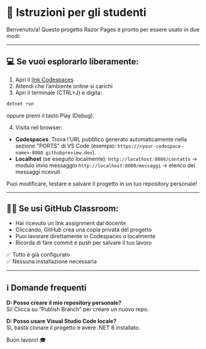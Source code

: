 ﻿# 🧠 Istruzioni per gli studenti

Benvenuto/a! Questo progetto Razor Pages è pronto per essere usato in due modi:

---

## 💻 Se vuoi esplorarlo liberamente:

1. Apri il [link Codespaces](https://github.com/codespaces/new?template_repository=sonia-guerci/modulo_contatti)
2. Attendi che l’ambiente online si carichi
3. Apri il terminale (CTRL+J) e digita:

``` bash
dotnet run
```
 oppure premi il tasto Play (Debug).
 
 4. Visita nel browser:
- **Codespaces**: Trova l'URL pubblico generato automaticamente nella sezione "PORTS" di VS Code (esempio: `https://<your-codespace-name>-8080.githubpreview.dev`).
- **Localhost** (se eseguito localmente):
`http://localhost:8080/contatto` → modulo invio messaggio
`http://localhost:8080/messaggi` → elenco dei messaggi ricevuti

Puoi modificare, testare e salvare il progetto in un tuo repository personale!

---

## 🧑‍🏫 Se usi GitHub Classroom:

- Hai ricevuto un link assignment dal docente
- Cliccando, GitHub crea una copia privata del progetto
- Puoi lavorare direttamente in Codespaces o localmente
- Ricorda di fare commit e push per salvare il tuo lavoro

✅ Tutto è già configurato  
✅ Nessuna installazione necessaria

---

## ℹ️ Domande frequenti

**D: Posso creare il mio repository personale?**  
Sì! Clicca su “Publish Branch” per creare un nuovo repo.

**D: Posso usare Visual Studio Code locale?**  
Sì, basta clonare il progetto e avere .NET 8 installato.

Buon lavoro! 🎓
